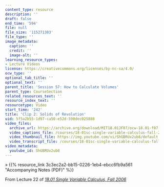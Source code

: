 ```yaml
---
content_type: resource
description: ''
draft: false
end_time: '594'
file: null
file_size: '115271383'
file_type: ''
image_metadata:
  caption: ''
  credit: ''
  image-alt: ''
learning_resource_types:
- Lecture Videos
license: https://creativecommons.org/licenses/by-nc-sa/4.0/
ocw_type: ''
optional_tab_title: ''
optional_text: ''
parent_title: 'Session 57: How to Calculate Volumes'
parent_type: CourseSection
related_resources_text: ''
resource_index_text: ''
resourcetype: Video
start_time: '242'
title: 'Clip 2: Solids of Revolution'
uid: 5f5a2b55-1d97-ca50-e52d-590dec025888
video_files:
  archive_url: https://archive.org/download/MIT18.01JF07/ocw-18.01-f07-lec22_300k.mp4
  video_captions_file: /courses/18-01sc-single-variable-calculus-fall-2010/257e580626ad519793858986ced5d061_ShGBRUx2ub8.vtt
  video_thumbnail_file: https://img.youtube.com/vi/ShGBRUx2ub8/default.jpg
  video_transcript_file: /courses/18-01sc-single-variable-calculus-fall-2010/3808364268a45ab010119d97590bf833_ShGBRUx2ub8.pdf
video_metadata:
  youtube_id: ShGBRUx2ub8
---
```

» {{% resource_link 3c3ec2a2-bb15-0226-1eb4-ebcc6fb9a561 "Accompanying Notes (PDF)" %}}

From Lecture 22 of [_18.01 Single Variable Calculus, Fall 2006_](/courses/18-01-single-variable-calculus-fall-2006/video_galleries/video-lectures)